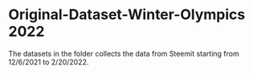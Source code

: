 # Original-Dataset-Winter-Olympics 2022
The datasets in the folder collects the data from Steemit starting from 12/6/2021 to 2/20/2022.
